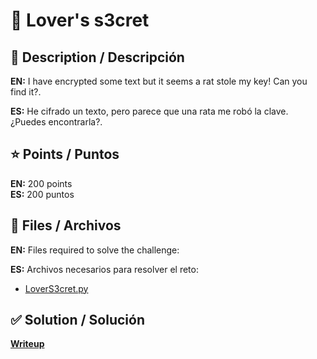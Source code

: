 # 🏁 Lover's s3cret

## 📝 Description / Descripción
**EN:** I have encrypted some text but it seems a rat stole my key! Can you find it?.

**ES:** He cifrado un texto, pero parece que una rata me robó la clave. ¿Puedes encontrarla?.


## ⭐ Points / Puntos 
**EN:** 200 points  
**ES:** 200 puntos  


## 📂 Files / Archivos
**EN:** Files required to solve the challenge:

**ES:** Archivos necesarios para resolver el reto:  

- [LoverS3cret.py](LoverS3cret.py)   


## ✅ Solution / Solución
**[Writeup](./writeup/README.md)**